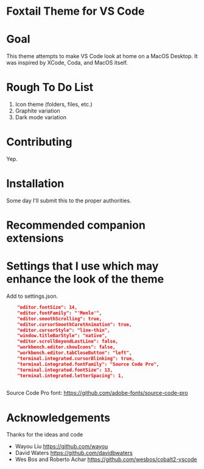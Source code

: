 # Foxtail Theme for VS Code

# Goal

This theme attempts to make VS Code look at home on a MacOS Desktop. It was inspired by XCode, Coda, and MacOS itself.

# Rough To Do List

1. Icon theme (folders, files, etc.)
2. Graphite variation
3. Dark mode variation

# Contributing

Yep.

# Installation

Some day I'll submit this to the proper authorities.

# Recommended companion extensions


# Settings that I use which may enhance the look of the theme

Add to settings.json.

```json
    "editor.fontSize": 14,
    "editor.fontFamily": "'Menlo'",
    "editor.smoothScrolling": true,
    "editor.cursorSmoothCaretAnimation": true,
    "editor.cursorStyle": "line-thin",
    "window.titleBarStyle": "native",
    "editor.scrollBeyondLastLine": false,
    "workbench.editor.showIcons": false,
    "workbench.editor.tabCloseButton": "left",
    "terminal.integrated.cursorBlinking": true,
    "terminal.integrated.fontFamily": "Source Code Pro",
    "terminal.integrated.fontSize": 13,
    "terminal.integrated.letterSpacing": 1,
    
```

Source Code Pro font: https://github.com/adobe-fonts/source-code-pro

# Acknowledgements

Thanks for the ideas and code

- Wayou Liu https://github.com/wayou
- David Waters https://github.com/davidbwaters
- Wes Bos and Roberto Achar https://github.com/wesbos/cobalt2-vscode

